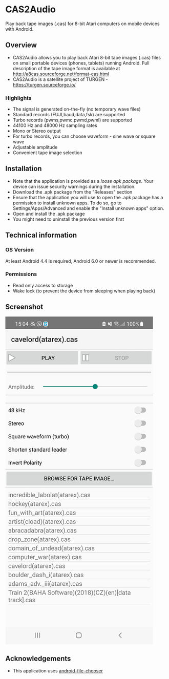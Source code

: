 # CAS2Audio
Play back tape images (.cas) for 8-bit Atari computers on mobile devices with Android.

## Overview

* CAS2Audio allows you to play back Atari 8-bit tape images (.cas) files on small portable devices (phones, tablets) running Android. Full description of the tape image format is available at http://a8cas.sourceforge.net/format-cas.html
* CAS2Audio is a satellite project of TURGEN - https://turgen.sourceforge.io/

### Highlights

* The signal is generated on-the-fly (no temporary wave files)
* Standard records (FUJI,baud,data,fsk) are supported
* Turbo records (pwms,pwmc,pwmd,pwml) are supported
* 44100 Hz and 48000 Hz sampling rates
* Mono or Stereo output
* For turbo records, you can choose waveform - sine wave or square wave
* Adjustable amplitude
* Convenient tape image selection

## Installation

* Note that the application is provided as a *loose apk package*. Your device can issue security warnings during the installation.
* Download the .apk package from the "Releases" section
* Ensure that the application you will use to open the .apk package has a permission to install unknown apps. To do so, go to Settings/Apps/Advanced and enable the "Install unknown apps" option.
* Open and install the .apk package
* You might need to uninstall the previous version first

## Technical information

### OS Version
At least Android 4.4 is required, Android 6.0 or newer is recommended.

### Permissions

* Read only access to storage
* Wake lock (to prevent the device from sleeping when playing back)

## Screenshot
![Screenshot](c2a_shot1.png)

## Acknowledgements
* This application uses [android-file-chooser](https://github.com/hedzr/android-file-chooser)


